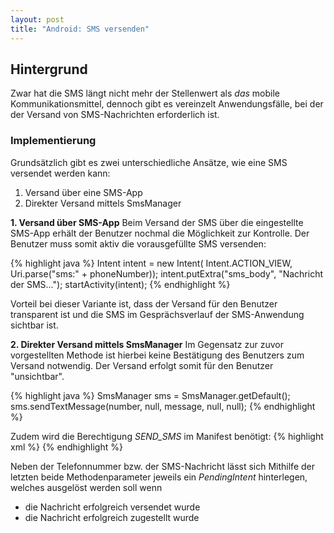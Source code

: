 ```yaml
---
layout: post
title: "Android: SMS versenden"
---
```




## Hintergrund

Zwar hat die SMS längt nicht mehr der Stellenwert als <em>das</em> mobile Kommunikationsmittel, dennoch gibt es vereinzelt Anwendungsfälle, bei der der Versand von SMS-Nachrichten erforderlich ist.
### Implementierung

Grundsätzlich gibt es zwei unterschiedliche Ansätze, wie eine SMS versendet werden kann:

 1. Versand über eine SMS-App
 2. Direkter Versand mittels SmsManager
 
<strong> 1. Versand über SMS-App</strong>
Beim Versand der SMS über die eingestellte SMS-App erhält der Benutzer nochmal die Möglichkeit zur Kontrolle.
Der Benutzer muss somit aktiv die vorausgefüllte SMS versenden:

{% highlight java %}
Intent intent = new Intent( Intent.ACTION_VIEW, Uri.parse("sms:" + phoneNumber));
intent.putExtra("sms_body", "Nachricht der SMS...");
startActivity(intent);
{% endhighlight %}

Vorteil bei dieser Variante ist, dass der Versand für den Benutzer transparent ist und die SMS im Gesprächsverlauf der SMS-Anwendung sichtbar ist.

<strong> 2. Direkter Versand mittels SmsManager</strong>
Im Gegensatz zur zuvor vorgestellten Methode ist hierbei keine Bestätigung des Benutzers zum Versand notwendig. Der Versand erfolgt somit für den Benutzer "unsichtbar".

{% highlight java %}
SmsManager sms = SmsManager.getDefault();
sms.sendTextMessage(number, null, message, null, null);
{% endhighlight %}

Zudem wird die Berechtigung <em>SEND_SMS</em> im Manifest benötigt:
{% highlight xml %}
<uses-permission android:name="android.permission.SEND_SMS"/>
{% endhighlight %}

Neben der Telefonnummer bzw. der SMS-Nachricht lässt sich Mithilfe der letzten beide Methodenparameter jeweils ein <em>PendingIntent</em> hinterlegen, welches ausgelöst werden soll wenn
 - die Nachricht erfolgreich versendet wurde
 - die Nachricht erfolgreich zugestellt wurde
 
